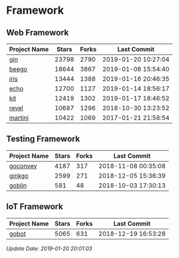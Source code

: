 # Framework

## Web Framework

| Project Name | Stars | Forks | Last Commit |
| ------------ | ----- | ----- | ----------- |
| [gin](https://github.com/gin-gonic/gin) | 23798 | 2790 | 2019-01-20 10:27:04 |
| [beego](https://github.com/astaxie/beego) | 18644 | 3867 | 2019-01-08 15:54:40 |
| [iris](https://github.com/kataras/iris) | 13444 | 1388 | 2019-01-16 20:46:35 |
| [echo](https://github.com/labstack/echo) | 12700 | 1127 | 2019-01-14 18:56:17 |
| [kit](https://github.com/go-kit/kit) | 12419 | 1302 | 2019-01-17 18:46:52 |
| [revel](https://github.com/revel/revel) | 10687 | 1296 | 2018-10-30 13:23:52 |
| [martini](https://github.com/go-martini/martini) | 10422 | 1069 | 2017-01-21 21:58:54 |

## Testing Framework

| Project Name | Stars | Forks | Last Commit |
| ------------ | ----- | ----- | ----------- |
| [goconvey](https://github.com/smartystreets/goconvey) | 4187 | 317 | 2018-11-08 00:35:08 |
| [ginkgo](https://github.com/onsi/ginkgo) | 2599 | 271 | 2018-12-05 15:36:39 |
| [goblin](https://github.com/franela/goblin) | 581 | 48 | 2018-10-03 17:30:13 |

## IoT Framework

| Project Name | Stars | Forks | Last Commit |
| ------------ | ----- | ----- | ----------- |
| [gobot](https://github.com/hybridgroup/gobot) | 5065 | 631 | 2018-12-19 16:53:28 |

*Update Date: 2019-01-20 20:01:03*